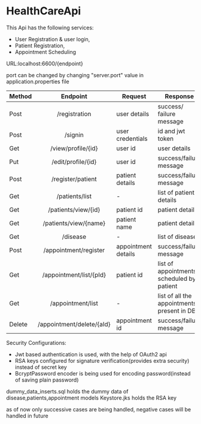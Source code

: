 # HealthCareApi

This Api has the following services: 
* User Registration & user login,
* Patient Registration,
* Appointment Scheduling

URL:localhost:6600/{endpoint}

port can be changed by changing "server.port" value in application.properties file

| Method |         Endpoint          | Request             | Response                                   |
|--------|:-------------------------:|---------------------|--------------------------------------------|
| Post   |       /registration       | user details        | success/ failure message                   |
| Post   |          /signin          | user credentials    | id and jwt token                           |
| Get    |    /view/profile/{id}     | user id             | user details                               |
| Put    |    /edit/profile/{id}     | user id             | success/failure message                    |
| Post   |     /register/patient     | patient details     | success/failure message                    |
| Get    |      /patients/list       | -                   | list of patient details                    |
| Get    |    /patients/view/{id}    | patient id          | patient details                            |
| Get    |   /patients/view/{name}   | patient name        | patient details                            |
| Get    |         /disease          | -                   | list of disease                            |
| Post   |   /appointment/register   | appointment details | success/failure message                    |
| Get    |  /appointment/list/{pId}  | patient id          | list of appointments scheduled by patient  |
| Get    |     /appointment/list     | -                   | list of all the appointments present in DB |
| Delete | /appointment/delete/{aId} | appointment id      | success/failure message                    |

Security Configurations:
* Jwt based authentication is used, with the help of OAuth2 api
* RSA keys configured for signature verification(provides extra security) instead of secret key
* BcryptPassword encoder is being used for encoding password(instead of saving plain password)

dummy_data_inserts.sql holds the dummy data of disease,patients,appointment models
Keystore.jks holds the RSA key

as of now only successive cases are being handled, negative cases will be handled in future


